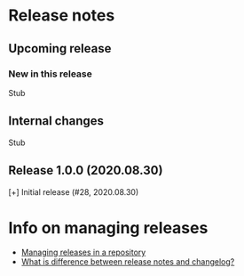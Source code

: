 # Release notes

## Upcoming release

### New in this release

Stub

## Internal changes

Stub

## Release 1.0.0 (2020.08.30)

[+] Initial release (#28, 2020.08.30)


# Info on managing releases

* [Managing releases in a repository](https://docs.github.com/en/github/administering-a-repository/managing-releases-in-a-repository)
* [What is difference between release notes and changelog?](https://stackoverflow.com/questions/51621400/what-is-difference-between-release-notes-and-changelog)
